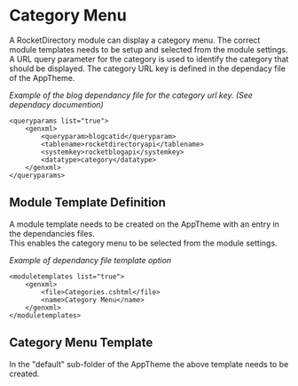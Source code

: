 ﻿# Category Menu
A RocketDirectory module can display a category menu.  The correct module templates needs to be setup and selected from the module settings.  
A URL query parameter for the category is used to identify the category that should be displayed.  The category URL key is defined in the dependacy file of the AppTheme.  

*Example of the blog dependancy file for the category url key. (See dependacy documention)*
```
<queryparams list="true">
	<genxml>
		<queryparam>blogcatid</queryparam>
		<tablename>rocketdirectoryapi</tablename>
		<systemkey>rocketblogapi</systemkey>
		<datatype>category</datatype>
	</genxml>
</queryparams>
```

## Module Template Definition
A module template needs to be created on the AppTheme with an entry in the dependancies files.  
This enables the category menu to be selected from the module settings.  

*Example of dependancy file template option*
```
<moduletemplates list="true">
	<genxml>
		<file>Categories.cshtml</file>
		<name>Category Menu</name>
	</genxml>
</moduletemplates>
```

## Category Menu Template
In the "default" sub-folder of the AppTheme the above template needs to be created.  


